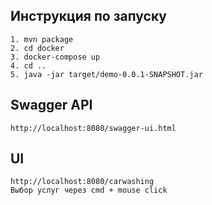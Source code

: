 ## Инструкция по запуску
```
1. mvn package
2. cd docker
3. docker-compose up
4. cd ..
5. java -jar target/demo-0.0.1-SNAPSHOT.jar
```
## Swagger API
```
http://localhost:8080/swagger-ui.html
```
## UI
```
http://localhost:8080/carwashing
Выбор услуг через cmd + mouse click
```

